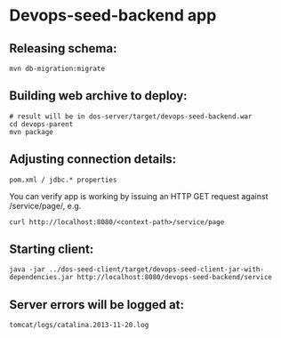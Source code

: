Devops-seed-backend app
=========

Releasing schema:
---------
	mvn db-migration:migrate
	
Building web archive to deploy:
---------
	# result will be in dos-server/target/devops-seed-backend.war
	cd devops-parent
	mvn package

Adjusting connection details:
---------
	pom.xml / jdbc.* properties

You can verify app is working by issuing an HTTP GET request against /service/page/, e.g. 

	curl http://localhost:8080/<context-path>/service/page


Starting client:
----------
	java -jar ../dos-seed-client/target/devops-seed-client-jar-with-dependencies.jar http://localhost:8080/devops-seed-backend/service

Server errors will be logged at:
----------
	tomcat/logs/catalina.2013-11-20.log	
